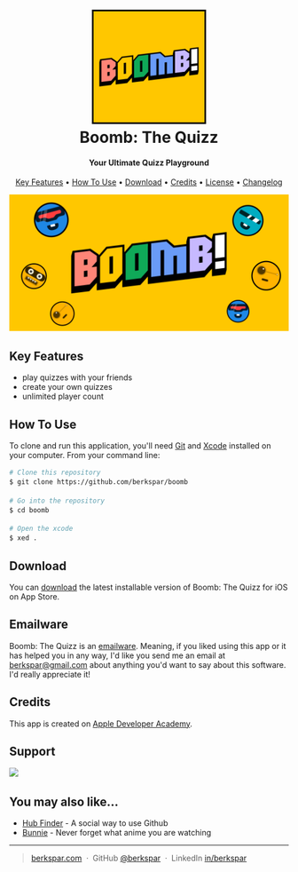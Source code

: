 <h1 align="center">
  <br>
  <a href="https://github.com/berkspar/boomb-app"><img src="/logo-boomb.png" alt="Boomb: The Quizz" style="border: 3px solid black;" width="200"></a>
  <br>
  Boomb: The Quizz
  <br>
</h1>

<h4 align="center">Your Ultimate Quizz Playground</h4>

<p align="center">
  <a href="#key-features">Key Features</a> •
  <a href="#how-to-use">How To Use</a> •
  <a href="#download">Download</a> •
  <a href="#credits">Credits</a> •
  <a href="/LICENSE">License</a> •
  <a href="CHANGELOG.md">Changelog</a>
</p>

![screenshot](/capa-boomb.png)

## Key Features

* play quizzes with your friends
* create your own quizzes
* unlimited player count

## How To Use

To clone and run this application, you'll need [Git](https://git-scm.com) and [Xcode](https://developer.apple.com/xcode/) installed on your computer. From your command line:

```bash
# Clone this repository
$ git clone https://github.com/berkspar/boomb

# Go into the repository
$ cd boomb

# Open the xcode
$ xed .
```

## Download

You can [download](https://apps.apple.com/br/app/boomb-the-quizz/id6458265637) the latest installable version of Boomb: The Quizz for iOS on App Store.

## Emailware

Boomb: The Quizz is an [emailware](https://en.wiktionary.org/wiki/emailware). Meaning, if you liked using this app or it has helped you in any way, I'd like you send me an email at <berkspar@gmail.com> about anything you'd want to say about this software. I'd really appreciate it!

## Credits

This app is created on [Apple Developer Academy](https://developeracademy.pucpr.br).

## Support

<a href="https://www.buymeacoffee.com/berkspar"><img src="https://img.buymeacoffee.com/button-api/?text=Buy me a coffee&emoji=☕&slug=berkspar&button_colour=5F7FFF&font_colour=ffffff&font_family=Poppins&outline_colour=000000&coffee_colour=FFDD00" /></a>

## You may also like...

- [Hub Finder](https://github.com/BerkSpar/hub_finder) - A social way to use Github
- [Bunnie](https://github.com/BerkSpar/bunnie) - Never forget what anime you are watching

---

> [berkspar.com](https://www.berkspar.com) &nbsp;&middot;&nbsp;
> GitHub [@berkspar](https://github.com/amitmerchant1990) &nbsp;&middot;&nbsp;
> LinkedIn [in/berkspar](https://www.linkedin.com/in/berkspar)
